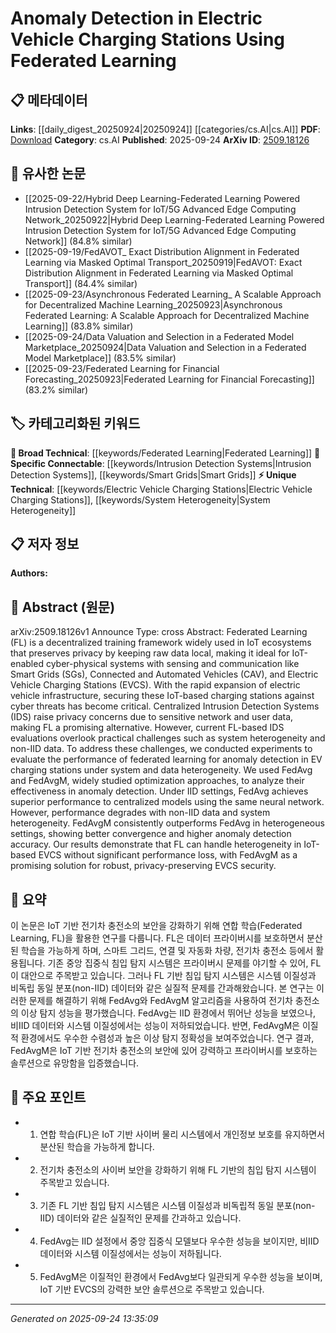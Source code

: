 <!-- KEYWORD_LINKING_METADATA:
{
  "processed_timestamp": "2025-09-24T13:35:09.103748",
  "vocabulary_version": "1.0",
  "selected_keywords": [
    "Federated Learning",
    "Electric Vehicle Charging Stations",
    "Intrusion Detection Systems",
    "Smart Grids",
    "System Heterogeneity"
  ],
  "rejected_keywords": [],
  "similarity_scores": {
    "Federated Learning": 0.8,
    "Electric Vehicle Charging Stations": 0.78,
    "Intrusion Detection Systems": 0.77,
    "Smart Grids": 0.75,
    "System Heterogeneity": 0.72
  },
  "extraction_method": "AI_prompt_based",
  "budget_applied": true,
  "candidates_json": {
    "candidates": [
      {
        "surface": "Federated Learning",
        "canonical": "Federated Learning",
        "aliases": [
          "FL"
        ],
        "category": "broad_technical",
        "rationale": "Federated Learning is central to the paper's approach and connects well with privacy-preserving techniques in IoT.",
        "novelty_score": 0.55,
        "connectivity_score": 0.85,
        "specificity_score": 0.7,
        "link_intent_score": 0.8
      },
      {
        "surface": "Electric Vehicle Charging Stations",
        "canonical": "Electric Vehicle Charging Stations",
        "aliases": [
          "EVCS"
        ],
        "category": "unique_technical",
        "rationale": "The focus on Electric Vehicle Charging Stations is unique and critical for linking to IoT and cyber-physical systems.",
        "novelty_score": 0.75,
        "connectivity_score": 0.7,
        "specificity_score": 0.85,
        "link_intent_score": 0.78
      },
      {
        "surface": "Intrusion Detection Systems",
        "canonical": "Intrusion Detection Systems",
        "aliases": [
          "IDS"
        ],
        "category": "specific_connectable",
        "rationale": "Intrusion Detection Systems are key to the security aspect of the paper, linking to cybersecurity topics.",
        "novelty_score": 0.6,
        "connectivity_score": 0.78,
        "specificity_score": 0.8,
        "link_intent_score": 0.77
      },
      {
        "surface": "Smart Grids",
        "canonical": "Smart Grids",
        "aliases": [
          "SGs"
        ],
        "category": "specific_connectable",
        "rationale": "Smart Grids are relevant to the IoT ecosystem discussed, allowing connections to energy management and IoT.",
        "novelty_score": 0.58,
        "connectivity_score": 0.82,
        "specificity_score": 0.72,
        "link_intent_score": 0.75
      },
      {
        "surface": "System Heterogeneity",
        "canonical": "System Heterogeneity",
        "aliases": [],
        "category": "unique_technical",
        "rationale": "System Heterogeneity is a unique challenge addressed in the paper, relevant for linking to distributed systems.",
        "novelty_score": 0.7,
        "connectivity_score": 0.65,
        "specificity_score": 0.78,
        "link_intent_score": 0.72
      }
    ],
    "ban_list_suggestions": [
      "IoT",
      "cyber threats",
      "performance"
    ]
  },
  "decisions": [
    {
      "candidate_surface": "Federated Learning",
      "resolved_canonical": "Federated Learning",
      "decision": "linked",
      "scores": {
        "novelty": 0.55,
        "connectivity": 0.85,
        "specificity": 0.7,
        "link_intent": 0.8
      }
    },
    {
      "candidate_surface": "Electric Vehicle Charging Stations",
      "resolved_canonical": "Electric Vehicle Charging Stations",
      "decision": "linked",
      "scores": {
        "novelty": 0.75,
        "connectivity": 0.7,
        "specificity": 0.85,
        "link_intent": 0.78
      }
    },
    {
      "candidate_surface": "Intrusion Detection Systems",
      "resolved_canonical": "Intrusion Detection Systems",
      "decision": "linked",
      "scores": {
        "novelty": 0.6,
        "connectivity": 0.78,
        "specificity": 0.8,
        "link_intent": 0.77
      }
    },
    {
      "candidate_surface": "Smart Grids",
      "resolved_canonical": "Smart Grids",
      "decision": "linked",
      "scores": {
        "novelty": 0.58,
        "connectivity": 0.82,
        "specificity": 0.72,
        "link_intent": 0.75
      }
    },
    {
      "candidate_surface": "System Heterogeneity",
      "resolved_canonical": "System Heterogeneity",
      "decision": "linked",
      "scores": {
        "novelty": 0.7,
        "connectivity": 0.65,
        "specificity": 0.78,
        "link_intent": 0.72
      }
    }
  ]
}
-->

# Anomaly Detection in Electric Vehicle Charging Stations Using Federated Learning

## 📋 메타데이터

**Links**: [[daily_digest_20250924|20250924]] [[categories/cs.AI|cs.AI]]
**PDF**: [Download](https://arxiv.org/pdf/2509.18126.pdf)
**Category**: cs.AI
**Published**: 2025-09-24
**ArXiv ID**: [2509.18126](https://arxiv.org/abs/2509.18126)

## 🔗 유사한 논문
- [[2025-09-22/Hybrid Deep Learning-Federated Learning Powered Intrusion Detection System for IoT/5G Advanced Edge Computing Network_20250922|Hybrid Deep Learning-Federated Learning Powered Intrusion Detection System for IoT/5G Advanced Edge Computing Network]] (84.8% similar)
- [[2025-09-19/FedAVOT_ Exact Distribution Alignment in Federated Learning via Masked Optimal Transport_20250919|FedAVOT: Exact Distribution Alignment in Federated Learning via Masked Optimal Transport]] (84.4% similar)
- [[2025-09-23/Asynchronous Federated Learning_ A Scalable Approach for Decentralized Machine Learning_20250923|Asynchronous Federated Learning: A Scalable Approach for Decentralized Machine Learning]] (83.8% similar)
- [[2025-09-24/Data Valuation and Selection in a Federated Model Marketplace_20250924|Data Valuation and Selection in a Federated Model Marketplace]] (83.5% similar)
- [[2025-09-23/Federated Learning for Financial Forecasting_20250923|Federated Learning for Financial Forecasting]] (83.2% similar)

## 🏷️ 카테고리화된 키워드
**🧠 Broad Technical**: [[keywords/Federated Learning|Federated Learning]]
**🔗 Specific Connectable**: [[keywords/Intrusion Detection Systems|Intrusion Detection Systems]], [[keywords/Smart Grids|Smart Grids]]
**⚡ Unique Technical**: [[keywords/Electric Vehicle Charging Stations|Electric Vehicle Charging Stations]], [[keywords/System Heterogeneity|System Heterogeneity]]

## 📋 저자 정보

**Authors:** 

## 📄 Abstract (원문)

arXiv:2509.18126v1 Announce Type: cross 
Abstract: Federated Learning (FL) is a decentralized training framework widely used in IoT ecosystems that preserves privacy by keeping raw data local, making it ideal for IoT-enabled cyber-physical systems with sensing and communication like Smart Grids (SGs), Connected and Automated Vehicles (CAV), and Electric Vehicle Charging Stations (EVCS). With the rapid expansion of electric vehicle infrastructure, securing these IoT-based charging stations against cyber threats has become critical. Centralized Intrusion Detection Systems (IDS) raise privacy concerns due to sensitive network and user data, making FL a promising alternative. However, current FL-based IDS evaluations overlook practical challenges such as system heterogeneity and non-IID data. To address these challenges, we conducted experiments to evaluate the performance of federated learning for anomaly detection in EV charging stations under system and data heterogeneity. We used FedAvg and FedAvgM, widely studied optimization approaches, to analyze their effectiveness in anomaly detection. Under IID settings, FedAvg achieves superior performance to centralized models using the same neural network. However, performance degrades with non-IID data and system heterogeneity. FedAvgM consistently outperforms FedAvg in heterogeneous settings, showing better convergence and higher anomaly detection accuracy. Our results demonstrate that FL can handle heterogeneity in IoT-based EVCS without significant performance loss, with FedAvgM as a promising solution for robust, privacy-preserving EVCS security.

## 📝 요약

이 논문은 IoT 기반 전기차 충전소의 보안을 강화하기 위해 연합 학습(Federated Learning, FL)을 활용한 연구를 다룹니다. FL은 데이터 프라이버시를 보호하면서 분산된 학습을 가능하게 하며, 스마트 그리드, 연결 및 자동화 차량, 전기차 충전소 등에서 활용됩니다. 기존 중앙 집중식 침입 탐지 시스템은 프라이버시 문제를 야기할 수 있어, FL이 대안으로 주목받고 있습니다. 그러나 FL 기반 침입 탐지 시스템은 시스템 이질성과 비독립 동일 분포(non-IID) 데이터와 같은 실질적 문제를 간과해왔습니다. 본 연구는 이러한 문제를 해결하기 위해 FedAvg와 FedAvgM 알고리즘을 사용하여 전기차 충전소의 이상 탐지 성능을 평가했습니다. FedAvg는 IID 환경에서 뛰어난 성능을 보였으나, 비IID 데이터와 시스템 이질성에서는 성능이 저하되었습니다. 반면, FedAvgM은 이질적 환경에서도 우수한 수렴성과 높은 이상 탐지 정확성을 보여주었습니다. 연구 결과, FedAvgM은 IoT 기반 전기차 충전소의 보안에 있어 강력하고 프라이버시를 보호하는 솔루션으로 유망함을 입증했습니다.

## 🎯 주요 포인트

- 1. 연합 학습(FL)은 IoT 기반 사이버 물리 시스템에서 개인정보 보호를 유지하면서 분산된 학습을 가능하게 합니다.
- 2. 전기차 충전소의 사이버 보안을 강화하기 위해 FL 기반의 침입 탐지 시스템이 주목받고 있습니다.
- 3. 기존 FL 기반 침입 탐지 시스템은 시스템 이질성과 비독립적 동일 분포(non-IID) 데이터와 같은 실질적인 문제를 간과하고 있습니다.
- 4. FedAvg는 IID 설정에서 중앙 집중식 모델보다 우수한 성능을 보이지만, 비IID 데이터와 시스템 이질성에서는 성능이 저하됩니다.
- 5. FedAvgM은 이질적인 환경에서 FedAvg보다 일관되게 우수한 성능을 보이며, IoT 기반 EVCS의 강력한 보안 솔루션으로 주목받고 있습니다.


---

*Generated on 2025-09-24 13:35:09*